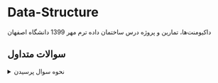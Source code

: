 
# Data-Structure
داکیومنت‌ها، تمارین و پروژه درس ساختمان داده ترم مهر 1399 دانشگاه اصفهان

## سوالات متداول

<details>
  <summary>نحوه سوال پرسیدن</summary>
  
  برای سوال پرسیدن کافی به قسمت ایشوها رفته و یک ایشو جدید ثبت کنید و سوال خود را بپرسید.
  تی‌ای‌ها در اسرع وقت به سوالات شما پاسخ خواهند داد.
</details>